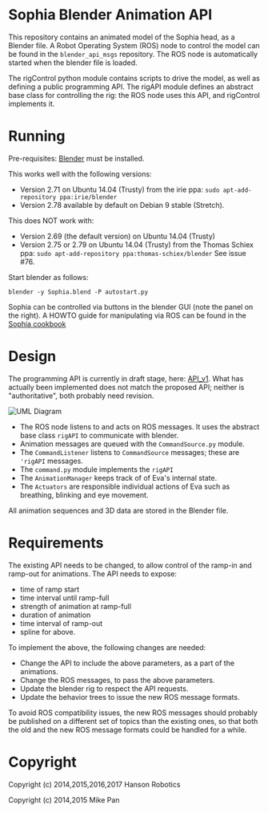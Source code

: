 # Sophia Blender Animation API

This repository contains an animated model of the Sophia head, as a
Blender file. A Robot Operating System (ROS) node to control the model
can be found in the `blender_api_msgs` repository. The ROS node is
automatically started when the blender file is loaded.

The rigControl python module contains scripts to drive the model, as
well as defining a public programming API.  The rigAPI module defines an
abstract base class for controlling the rig: the ROS node uses this API,
and rigControl implements it.

# Running

Pre-requisites: [Blender](https://www.blender.org/) must be installed.

This works well with the following versions:
* Version 2.71 on Ubuntu 14.04 (Trusty) from the irie ppa:
  `sudo apt-add-repository ppa:irie/blender`
* Version 2.78 available by default on Debian 9 stable (Stretch).

This does NOT work with:
* Version 2.69 (the default version) on Ubuntu 14.04 (Trusty)
* Version 2.75 or 2.79 on Ubuntu 14.04 (Trusty) from the Thomas Schiex
  ppa: `sudo apt-add-repository ppa:thomas-schiex/blender`
  See issue #76.

Start blender as follows:

```
blender -y Sophia.blend -P autostart.py
```

Sophia can be controlled via buttons in the blender GUI (note the panel
on the right).  A HOWTO guide for manipulating via ROS can be found in
the [Sophia cookbook](https://github.com/hansonrobotics/blender_api_msgs/blob/master/cookbook.md)


# Design
The programming API is currently in draft stage, here:
[API_v1](docs/API_v1.md). What has actually been implemented does not
match the proposed API; neither is "authoritative", both probably need
revision.

![UML Diagram](docs/evaEmoDesign.png)

* The ROS node listens to and acts on ROS messages.  It uses the
  abstract base class `rigAPI` to communicate with blender.
* Animation messages are queued with the `CommandSource.py` module.
* The `CommandListener` listens to `CommandSource` messages; these
  are `'rigAPI` messages.
* The `command.py` module implements the `rigAPI`
* The `AnimationManager` keeps track of of Eva's internal state.
* The `Actuators` are responsible individual actions of Eva such as
  breathing, blinking and eye movement.

All animation sequences and 3D data are stored in the Blender file.

# Requirements #
The existing API needs to be changed, to allow control of the ramp-in and
ramp-out for animations. The API needs to expose:

* time of ramp start
* time interval until ramp-full
* strength of animation at ramp-full
* duration of animation
* time interval of ramp-out
* spline for above.

To implement the above, the following changes are needed:
* Change the API to include the above parameters, as a part of the animations.
* Change the ROS messages, to pass the above parameters.
* Update the blender rig to respect the API requests.
* Update the behavior trees to issue the new ROS message formats.

To avoid ROS compatibility issues, the new ROS messages should probably
be published on a different set of topics than the existing ones, so that
both the old and the new ROS message formats could be handled for a while.

# Copyright

Copyright (c) 2014,2015,2016,2017 Hanson Robotics

Copyright (c) 2014,2015 Mike Pan
